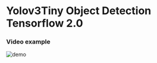 # Yolov3Tiny Object Detection Tensorflow 2.0 


### Video example
![demo](https://github.com/heartkilla/yolo-v3/blob/master/data/detection_examples/detections.gif)

